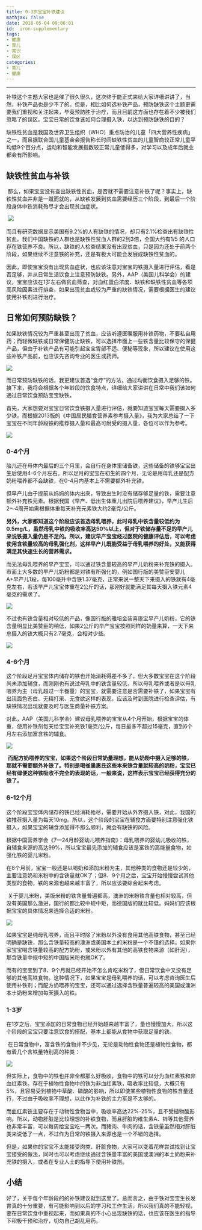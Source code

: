 ```yaml
---
title: 0-3岁宝宝补铁建议
mathjax: false
date: 2018-05-04 09:06:01
id:  iron-supplementary
tags:
- 健康 
- 育儿
- 常识
- 误区
categories:
- 育儿
- 健康
---
```


****

补铁这个主题大家也是催了很久很久，这次终于能正式来给大家详细讲讲了，当然，补铁产品也是少不了的。但是，相比如何选补铁产品，预防缺铁这个主题更需要我们重视和关注起来，毕竟预防胜于治疗，而且目前这方面也存在着不少被我们忽略了的误区。宝宝日常的饮食该如何合理摄入铁，以达到预防缺铁的目的？

<!--- more --->

缺铁性贫血是我国及世界卫生组织（WHO）重点防治的儿童「四大营养性疾病」之一，而且据联合国儿童基金会报告称长时间缺铁性贫血的儿童智商较正常儿童平均低9个百分点，运动和智能发展指数较正常儿童低得多，对学习以及成年后就业都会有所影响。

## 缺铁性贫血与补铁

 那么，如果宝宝没有查出缺铁性贫血，是否就不需要注意补铁了呢？事实上，缺铁性贫血并非是一蹴而就的，从缺铁发展到贫血需要经历三个阶段，到最后一个阶段身体中铁消耗殆尽才会出现贫血症状。

 ![](https://zymin-1255632454.cos.ap-shanghai.myqcloud.com/iron-supplementary/2566bb196ba2c0f192e8d8a921534eb6.png)

而且有研究数据显示美国有9.2%的人有缺铁的情况，却只有2.1%检查出有缺铁性贫血。我们中国缺铁的人群也是缺铁性贫血人群的2到3倍，全国大约有1/5
的人口存在铁营养不良。所以，缺铁的人检查结果没有出现贫血，只是因为还处于前两个阶段，如果继续不注意铁的补充，还是有极大可能会发展成缺铁性贫血的。

因此，即使宝宝没有出现贫血症状，也应该注意对宝宝的铁摄入量进行评估，看是否足够，并从日常生活饮食上注意预防缺铁。另外，AAP（美国儿科学会）的建议，宝宝应该在1岁左右做贫血筛查，对血红蛋白浓度、缺铁和缺铁性贫血等各项高风险因素进行排查，如果出现贫血或较为严重的缺铁情况，需要根据医生的建议使用补铁剂进行治疗。

## 日常如何预防缺铁？

如果缺铁情况较为严重甚至出现了贫血，应该听遵医嘱服用补铁药物，不要私自用药；而轻微缺铁或日常保健防止缺铁，可以选择市面上一些铁含量比较保守的保健产品，但由于补铁产品有可能引起宝宝胃部不适、便秘等现象，所以建议在使用这些补铁产品前，也应该先咨询专业的医生或药师。

![](https://zymin-1255632454.cos.ap-shanghai.myqcloud.com/iron-supplementary/cea489dba84ace2f733623e64fc61381.jpg)

而日常预防缺铁的话，我更建议首选“食疗”的方法，通过均衡饮食摄入足够的铁。接下来，我将会根据各个年龄段的饮食特点，详细给大家讲讲在日常中我们该如何通过日常饮食预防宝宝缺铁。

首先，大家想要对宝宝日常饮食铁摄入量进行评估，就要知道宝宝每天需要摄入多少铁。而根据2013版的《中国居民膳食营养素参考摄入量》，我为大家总结了一下宝宝在不同年龄段铁的推荐摄入量和最高可耐受的摄入量，各位可以作为参考。

![](https://zymin-1255632454.cos.ap-shanghai.myqcloud.com/iron-supplementary/ef4b6b6c4c4a73276400c2ba0f37f735.png)

###  0-4个月

胎儿还在母体内最后的三个月里，会自行在身体里储备铁，这些储备的铁够宝宝出生后使用4-6个月左右。所以足月的宝宝在初生的四个月，无论是用母乳还是配方奶粉喂养都不会缺铁，在0-4月内基本上不需要额外补充铁。

但早产儿由于提前从妈妈的体内出来，导致出生时没有储存够足量的铁，需要注意额外补充铁元素。根据我国《早产、低出生体重儿出院后喂养建议》，早产儿生后2～4周开始需根据体重每天补充元素铁大约2毫克/公斤。

**另外，大家都知道这个阶段应该首选母乳喂养，此时母乳中铁含量较低约为0.5mg/L，虽然母乳中铁的吸收率高达50%以上，但对于铁储存量不足的早产儿来说铁摄入量仍是不足的。所以，建议早产宝宝经过医院的健康评估后，可以考虑使用含铁量较高的母乳强化剂，这样早产儿既能受益于母乳喂养的好处，又能获得满足其快速生长的营养需求。**

而无法母乳喂养的早产宝宝，可以通过铁含量较高的早产儿奶粉来补充铁的摄入。市面上大多数的早产儿奶粉都是对铁有所强化的，例如国行版的美赞臣安婴儿A+早产儿1段，每100毫升中含铁1.37毫克，正常来说一整天下来摄入的铁就有4毫克左右，若该早产儿宝宝体重在2公斤的话，那刚好就能满足其每天摄入铁元素4毫克的需求了。

![](https://zymin-1255632454.cos.ap-shanghai.myqcloud.com/iron-supplementary/01d7edff3375ad0cb2346090cca13907.jpg)

不过也有铁含量相对较低的产品，像国行版的雅培金装喜康宝早产儿奶粉，它的铁含量明显比美赞臣的稍低，如果2公斤的早产宝宝按照同样的奶量来算，一天下来总摄入的铁大概只有2.7毫克，会相对少些。

![](https://zymin-1255632454.cos.ap-shanghai.myqcloud.com/iron-supplementary/21bbb04f2ed7fa4457552a82c1570916.jpg)

### 4-6个月

这个阶段足月宝宝体内储存的铁也开始消耗得差不多了，但大多数宝宝在这个阶段尚未添加辅食，而刚刚也有说过母乳中的铁含量较低，所以母乳喂养或者是以母乳喂养为主（母乳超过一半餐量）的宝宝，就需要注意是否需要补铁了，如果宝宝有出现面色苍白、无精打采、无食欲这样的表现，应该及时到医院进行检查评估，有缺铁情况出现就要及时与医生商量补铁方案。

对此，AAP（美国儿科学会）建议母乳喂养的宝宝从4个月开始，根据宝宝的体重，使用补铁剂每天给宝宝补充铁1毫克/公斤，每日最多不超过15毫克，直到6个月左右添加富含铁的辅食。

![](https://zymin-1255632454.cos.ap-shanghai.myqcloud.com/iron-supplementary/365a85df2203893c082003fa6fbe7205.jpg)

 **而配方奶喂养的宝宝，如果这个阶段日常奶量理想，能从奶粉中摄入足够的铁，那就不需要额外补铁了。特别是喝雀巢惠氏这些本来铁含量就较高的奶粉，宝宝已经有绿便这种铁吸收不完全的表现的话，一般来说，这样表示宝宝已经获得充分的铁了。**

### 6-12个月

这个阶段宝宝体内储存的铁已经消耗殆尽，需要开始从外界摄入铁，对此，我国的铁推荐摄入量为每天10mg。所以，这个阶段的宝宝在辅食方面要特别注意强化铁摄入，如果宝宝的辅食添加得不那么顺利，就会有缺铁的风险。

根据中国营养学会《7—24月龄婴幼儿喂养指南》：母乳喂养的婴幼儿吸收的铁，自辅食来源的高达99%，所以宝宝最先添加的辅食应该是富铁的高能量食物，如强化铁的婴儿米粉。

在8个月前，宝宝一般还是以喝奶和添加米粉为主，其他种类的食物还是较少的，主要注意奶和米粉中的含铁量就OK了；但8、9个月之后，宝宝开始慢慢尝试其他类型的食物，铁的来源也越来越丰富了，所以应该要综合起来考虑。

 关于婴儿米粉，美版米粉的铁含量普遍都高，澳洲的米粉铁含量也相对较高，但没有美国那么激进，国行的都比较中规中矩，而德国版的就比较低。妈妈们应该根据宝宝的具体情况来选择合适的米粉。

![](https://zymin-1255632454.cos.ap-shanghai.myqcloud.com/iron-supplementary/ce7d8d273306869ec64e03adb3cb1598.jpg)

如果宝宝是纯母乳喂养，而且平时除了米粉以外没有食用其他高铁食物，甚至已经明确是缺铁，那么含铁量较高的澳洲或美国本土的米粉是一个不错的选择。如果你家宝宝喝含铁量较高的配方奶粉，或米粉以外有其他的高铁食物来源（如肝泥），那含铁量中规中矩的中国版米粉也就OK了。

而有的宝宝到了8、9个月就已经开始不怎么肯吃米粉了，但日常饮食中又没有足够的其他高铁食物。这种情况下，如果宝宝是母乳喂养的话，可以考虑咨询医生后使用补铁剂；而配方奶喂养的宝宝，还可以通过选择含铁量普遍较高的美国或澳洲本土奶粉来增加每天摄入的铁。

### 1-3岁

在1岁之后，宝宝添加的日常食物已经开始越来越丰富了，量也慢慢加大，所以这个阶段的宝宝只要注意饮食的搭配，基本上都能从食物中获取足量的铁。

 在日常食物中，富含铁的食物并不少见，无论是动物性食物还是植物性食物，都有着几个含铁量特别高的种类：

![](https://zymin-1255632454.cos.ap-shanghai.myqcloud.com/iron-supplementary/a095d3bf9987668af0cdab42724e2443.png)

但实际上，食物中的铁也并非全都那么好吸收，食物中的铁可以分为血红素铁和非血红素铁。存在于植物性食物中的铁为非血红素铁，吸收率比较低，大概只有5%，且容易受到植物中草酸、磷酸的影响，所以即使某些植物性食物的铁含量还行，不过由于吸收率不理想，以此作为补铁的主力军是不太够的。

而血红素铁主要存在于动物性食物当中，吸收率高达22%-25%，且不受植物酸影响。所以，动物肝脏是比较理想的补铁食物，而且肝脏的维生素A、锌等其他营养也非常丰富，可以每周给宝宝吃一两次。而猪肉、牛肉的话，含铁量虽然相对肝脏类来说低了一点，不过作为日常的铁摄入来源也是一个不错的选择。

但是，如果你的宝宝不太能接受肉类、肝脏食物，大家可以变着花样尝试找到让宝宝接受的做法，同时也可以考虑继续通过含铁量丰富的美国或澳洲的本土奶粉来补充铁的摄入，或者在专业人士的指导下使用补铁剂。

## 小结

好了，关于每个年龄段的的补铁建议就到这里了。总而言之，由于铁对宝宝生长发育真的十分重要，有可能影响到以后的学习和工作生活，所以我们真的不能轻视，要在日常饮食中重视起来，而如果真的不小心出现缺铁的话，也应该在医生的指导下积极干预和治疗，切勿自己胡乱用药。